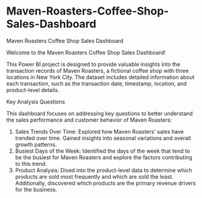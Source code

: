 # Maven-Roasters-Coffee-Shop-Sales-Dashboard
Maven Roasters Coffee Shop Sales Dashboard 

Welcome to the Maven Roasters Coffee Shop Sales Dashboard! 

This Power BI project is designed to provide valuable insights into the transaction records of Maven Roasters, a fictional coffee shop with three locations in New York City. The dataset includes detailed information about each transaction, such as the transaction date, timestamp, location, and product-level details.  

Key Analysis Questions

This dashboard focuses on addressing key questions to better understand the sales performance and customer behavior of Maven Roasters:  

1. Sales Trends Over Time: Explored how Maven Roasters' sales have trended over time. Gained insights into seasonal variations and overall growth patterns.  
2. Busiest Days of the Week: Identified the days of the week that tend to be the busiest for Maven Roasters and explore the factors contributing to this trend. 
3. Product Analysis: Dived into the product-level data to determine which products are sold most frequently and which are sold the least. Additionally, discovered which products are the primary revenue drivers for the business. 
